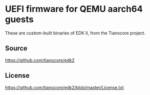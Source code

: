 # UEFI firmware for QEMU aarch64 guests

These are custom-built binaries of EDK II, from the Tianocore project.

## Source
https://github.com/tianocore/edk2

## License
https://github.com/tianocore/edk2/blob/master/License.txt
